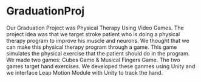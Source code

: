 # GraduationProj
Our Graduation Project was Physical Therapy Using Video Games. The project idea was that we target stroke patient who is doing a physical therapy program to improve his muscle and neurons.
We thought that we can make this physical therapy program through a game. This game simulates the physical exercise that the patient should do in the program.
We made two games: Cubes Game & Musical Fingers Game. The two games target hand exercises.
We developed these ganmes using Unity and we interface Leap Motion Module with Unity to track the hand. 

